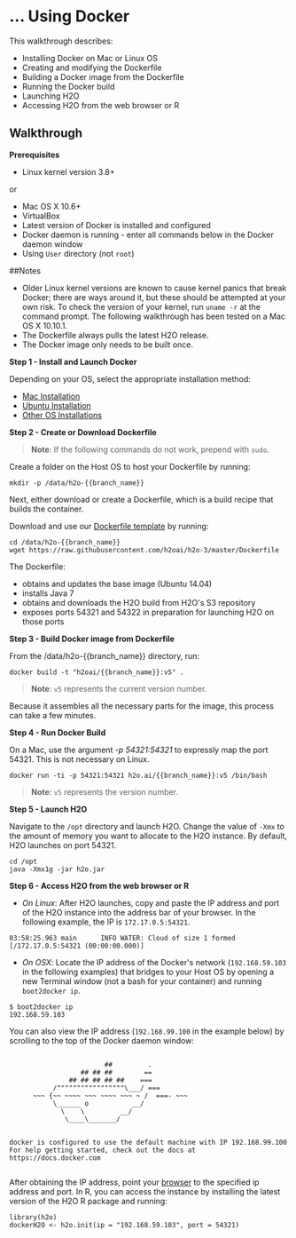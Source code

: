 # ... Using Docker

This walkthrough describes: 

  * Installing Docker on Mac or Linux OS
  * Creating and modifying the Dockerfile
  * Building a Docker image from the Dockerfile
  * Running the Docker build
  * Launching H2O
  * Accessing H2O from the web browser or R


## Walkthrough
**Prerequisites**

  * Linux kernel version 3.8+

  or

  * Mac OS X 10.6+
  * VirtualBox
  * Latest version of Docker is installed and configured
  * Docker daemon is running - enter all commands below in the Docker daemon window
  * Using `User` directory (not `root`)


##Notes

- Older Linux kernel versions are known to cause kernel panics that break Docker; there are ways around it, but these should be attempted at your own risk. To check the version of your kernel, run `uname -r` at the command prompt. The following walkthrough has been tested on a Mac OS X 10.10.1.
- The Dockerfile always pulls the latest H2O release. 
- The Docker image only needs to be built once. 

**Step 1 - Install and Launch Docker**

Depending on your OS, select the appropriate installation method:

  * [Mac Installation](https://docs.docker.com/installation/mac/#installation)
  * [Ubuntu Installation](https://docs.docker.com/installation/ubuntulinux/)
  * [Other OS Installations](https://docs.docker.com/installation/)


**Step 2 - Create or Download Dockerfile**

  >**Note**: If the following commands do not work, prepend with `sudo`. 

Create a folder on the Host OS to host your Dockerfile by running:

```
mkdir -p /data/h2o-{{branch_name}}
```

Next, either download or create a Dockerfile, which is a build recipe that builds the container.

Download and use our [Dockerfile template](https://github.com/h2oai/h2o-3/blob/master/Dockerfile) by running:

```
cd /data/h2o-{{branch_name}}
wget https://raw.githubusercontent.com/h2oai/h2o-3/master/Dockerfile
```

The Dockerfile:

  * obtains and updates the base image (Ubuntu 14.04) 
  * installs Java 7
  * obtains and downloads the H2O build from H2O's S3 repository
  * exposes ports 54321 and 54322 in preparation for launching H2O on those ports

**Step 3 - Build Docker image from Dockerfile**

From the /data/h2o-{{branch_name}} directory, run:

```
docker build -t "h2oai/{{branch_name}}:v5" .
```

>**Note**: `v5` represents the current version number. 

Because it assembles all the necessary parts for the image, this process can take a few minutes.

**Step 4 - Run Docker Build**

On a Mac, use the argument *-p 54321:54321* to expressly map the port 54321. This is not necessary on Linux.

```
docker run -ti -p 54321:54321 h2o.ai/{{branch_name}}:v5 /bin/bash
```

>**Note**: `v5` represents the version number. 

**Step 5 - Launch H2O**

Navigate to the `/opt` directory and launch H2O. Change the value of `-Xmx` to the amount of memory you want to allocate to the H2O instance. By default, H2O launches on port 54321.

```
cd /opt
java -Xmx1g -jar h2o.jar
```

**Step 6 - Access H2O from the web browser or R**

  * *On Linux*: After H2O launches, copy and paste the IP address and port of the H2O instance into the address bar of your browser. In the following example, the IP is `172.17.0.5:54321`.

```
03:58:25.963 main      INFO WATER: Cloud of size 1 formed [/172.17.0.5:54321 (00:00:00.000)]
```

  * *On OSX*: Locate the IP address of the Docker's network (`192.168.59.103` in the following examples) that bridges to your Host OS by opening a new Terminal window (not a bash for your container) and running ```boot2docker ip```.

```
$ boot2docker ip
192.168.59.103
```

You can also view the IP address (`192.168.99.100` in the example below) by scrolling to the top of the Docker daemon window: 

```

                        ##         .
                  ## ## ##        ==
               ## ## ## ## ##    ===
           /"""""""""""""""""\___/ ===
      ~~~ {~~ ~~~~ ~~~ ~~~~ ~~~ ~ /  ===- ~~~
           \______ o           __/
             \    \         __/
              \____\_______/


docker is configured to use the default machine with IP 192.168.99.100
For help getting started, check out the docs at https://docs.docker.com


```

After obtaining the IP address, point your [browser](localhost:54321) to the specified ip address and port. In R, you can access the instance by installing the latest version of the H2O R package and running:

``` 
library(h2o)
dockerH2O <- h2o.init(ip = "192.168.59.103", port = 54321)
```
